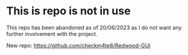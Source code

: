 # This is repo is not in use

This repo has been abandoned as of 20/06/2023 as I do not want any further involvement with the project.

New repo: https://github.com/checkm4te8/Redwood-GUI

